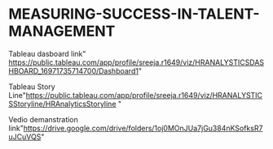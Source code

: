 # MEASURING-SUCCESS-IN-TALENT-MANAGEMENT

Tableau dasboard link" https://public.tableau.com/app/profile/sreeja.r1649/viz/HRANALYSTICSDASHBOARD_16971735714700/Dashboard1"

Tableau Story Line"https://public.tableau.com/app/profile/sreeja.r1649/viz/HRANALYSTICSStoryline/HRAnalyticsStoryline "

Vedio demanstration link"https://drive.google.com/drive/folders/1oj0MOnJUa7jGu384nKSofksR7uJCuVQS"

